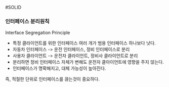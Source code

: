 #SOLID 
### 인터페이스 분리원칙
Interface Segregation Principle
- 특정 클라이언트를 위한 인터페이스 여러 개가 범용 인터페이스 하나보다 낫다.
- 자동차 인터페이스 -> 운전 인터페이스, 정비 인터페이스로 분리
- 사용자 클라이언트 -> 운전자 클라이언트, 정비사 클라이언트로 분리
- 분리하면 정비 인터페이스 자체가 변해도 운전자 클아이언트에 영향을 주지 않는다.
- 인터페이스가 명확해지고, 대체 가능성이 높아진다.

즉, 적절한 단위로 인터페이스를 끊는것이 중요하다.